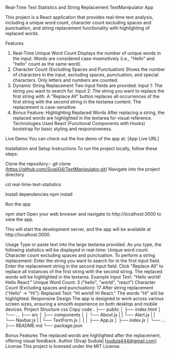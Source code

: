 Real-Time Text Statistics and String Replacement TextManipulator App

This project is a React application that provides real-time text analysis, including a unique word count, character count excluding spaces and punctuation, and string replacement functionality with highlighting of replaced words.

Features
1. Real-Time Unique Word Count
Displays the number of unique words in the input.
Words are considered case-insensitively (i.e., "Hello" and "hello" count as the same word).
2. Character Count (Excluding Spaces and Punctuation)
Shows the number of characters in the input, excluding spaces, punctuation, and special characters.
Only letters and numbers are counted.
3. Dynamic String Replacement
Two input fields are provided:
Input 1: The string you want to search for.
Input 2: The string you want to replace the first string with.
A "Replace All" button replaces all occurrences of the first string with the second string in the textarea content.
The replacement is case-sensitive.
4. Bonus Feature: Highlighting Replaced Words
After replacing a string, the replaced words are highlighted in the textarea for visual reference.
Technologies Used
React (Functional Components with Hooks)
bootstrap for basic styling and responsiveness.

Live Demo
You can check out the live demo of the app at: [App Live URL]

Installation and Setup Instructions
To run the project locally, follow these steps:

Clone the repository:-
git clone (https://github.com/Sivaji04/TextManipulator.git)
Navigate into the project directory

cd real-time-text-statistics

Install dependencies
npm install

Run the app

npm start
Open your web browser and navigate to http://localhost:3000 to view the app.

This will start the development server, and the app will be available at http://localhost:3000.

Usage
Type or paste text into the large textarea provided.
As you type, the following statistics will be displayed in real-time:
Unique word count.
Character count excluding spaces and punctuation.
To perform a string replacement:
Enter the string you want to search for in the first input field.
Enter the replacement string in the second input field.
Click "Replace All" to replace all instances of the first string with the second string.
The replaced words will be highlighted in the textarea.
Example
Input Text: "Hello world! Hello React."
Unique Word Count: 3 ("hello", "world", "react")
Character Count (Excluding spaces and punctuation): 17
After string replacement ("Hello" → "Hi"):
Replaced Text: "Hi world! Hi React."
The words "Hi" will be highlighted.
Responsive Design
The app is designed to work across various screen sizes, ensuring a smooth experience on both desktop and mobile devices.
Project Structure
css
Copy code
.
├── public
│   ├── index.html
│   └── ...
├── src
│   ├── components
│   │   └── About.js
|   |   └── Alert.js
|   |   └── Navbar.js
|   |   └── TextForm.js
│   |
│   ├── App.js
│   ├── index.js
│   └── ...
├── README.md
└── package.json

Bonus Features
The replaced words are highlighted after the replacement, offering visual feedback.
Author
[Sivaji Sudula]
[sudula444@gmail.com]
License
This project is licensed under the MIT License.
